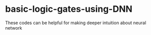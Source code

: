 # basic-logic-gates-using-DNN
These codes can be helpful for making deeper intuition about neural network
